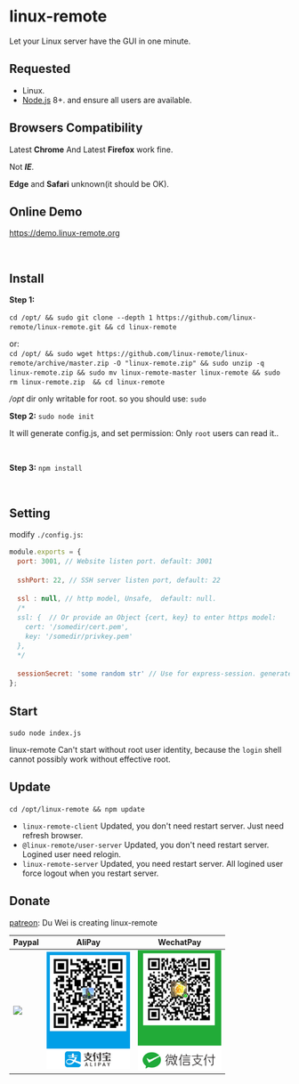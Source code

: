 # linux-remote
Let your Linux server have the GUI in one minute.

## Requested
- Linux.
- [Node.js](https://nodejs.org) 8+. and ensure all users are available.

## Browsers Compatibility
Latest **Chrome** And Latest **Firefox** work fine. 

Not ___IE___.

**Edge** and **Safari** unknown(it should be OK).

## Online Demo
https://demo.linux-remote.org

<br>

## Install
**Step 1:**

`cd /opt/ && sudo git clone --depth 1 https://github.com/linux-remote/linux-remote.git && cd linux-remote`

or:<br>
`cd /opt/ && sudo wget https://github.com/linux-remote/linux-remote/archive/master.zip -O "linux-remote.zip" && sudo unzip -q linux-remote.zip && sudo mv linux-remote-master linux-remote && sudo rm linux-remote.zip  && cd linux-remote`

<i>/opt</i> dir only writable for root. so you should use: `sudo`
<br>

**Step 2:**  `sudo node init`

It will generate config.js, and set permission: Only `root` users can read it..

<br>

**Step 3:** `npm install`

<br>

## Setting

modify `./config.js`:
```js
module.exports = {
  port: 3001, // Website listen port. default: 3001

  sshPort: 22, // SSH server listen port, default: 22

  ssl : null, // http model, Unsafe,  default: null.
  /*
  ssl: {  // Or provide an Object {cert, key} to enter https model: 
    cert: '/somedir/cert.pem',
    key: '/somedir/privkey.pem'
  },
  */
  
  sessionSecret: 'some random str' // Use for express-session. generated by init. You don't need modify it.
};
```
## Start
`sudo node index.js`

linux-remote Can't start without root user identity, because the `login` shell cannot possibly work without effective root.


## Update
`cd /opt/linux-remote && npm update`

- `linux-remote-client` Updated, you don't need restart server. Just need refresh browser.
- `@linux-remote/user-server` Updated, you don't need restart server. Logined user need relogin.
- `linux-remote-server` Updated, you need restart server.  All logined user force logout when you restart server.


## Donate
[patreon](https://www.patreon.com/hezedu): Du Wei is creating linux-remote

| Paypal | AliPay | WechatPay |
| ------------- | ------------- | ------------- |
| <a href="https://www.paypal.me/hezedu" target="_blank"><img src="https://www.paypalobjects.com/webstatic/paypalme/images/pp_logo_small.png" width="150"></a> | <img src="https://github.com/hezedu/SomethingBoring/blob/master/pay/alipay.png?raw=true&v=2" width="150"> | <img src="https://github.com/hezedu/SomethingBoring/blob/master/pay/wxpay.png?raw=true&v=2" width="150">


